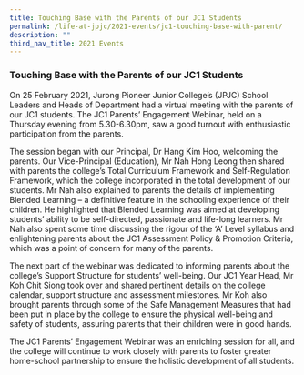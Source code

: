 ```yaml
---
title: Touching Base with the Parents of our JC1 Students
permalink: /life-at-jpjc/2021-events/jc1-touching-base-with-parent/
description: ""
third_nav_title: 2021 Events
---
```

### **Touching Base with the Parents of our JC1 Students**
On 25 February 2021, Jurong Pioneer Junior College’s (JPJC) School Leaders and Heads of Department had a virtual meeting with the parents of our JC1 students. The JC1 Parents’ Engagement Webinar, held on a Thursday evening from 5.30-6.30pm, saw a good turnout with enthusiastic participation from the parents.

The session began with our Principal, Dr Hang Kim Hoo, welcoming the parents. Our Vice-Principal (Education), Mr Nah Hong Leong then shared with parents the college’s Total Curriculum Framework and Self-Regulation Framework, which the college incorporated in the total development of our students. Mr Nah also explained to parents the details of implementing Blended Learning – a definitive feature in the schooling experience of their children. He highlighted that Blended Learning was aimed at developing students’ ability to be self-directed, passionate and life-long learners. Mr Nah also spent some time discussing the rigour of the ‘A’ Level syllabus and enlightening parents about the JC1 Assessment Policy & Promotion Criteria, which was a point of concern for many of the parents.

The next part of the webinar was dedicated to informing parents about the college’s Support Structure for students’ well-being. Our JC1 Year Head, Mr Koh Chit Siong took over and shared pertinent details on the college calendar, support structure and assessment milestones. Mr Koh also brought parents through some of the Safe Management Measures that had been put in place by the college to ensure the physical well-being and safety of students, assuring parents that their children were in good hands.

The JC1 Parents’ Engagement Webinar was an enriching session for all, and the college will continue to work closely with parents to foster greater home-school partnership to ensure the holistic development of all students. 
